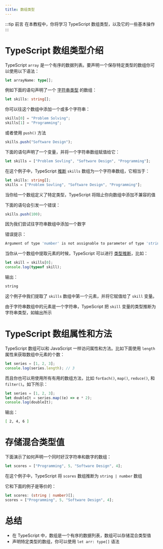 ```yaml
---
title: 数组类型
---
```


:::tip 前言
在本教程中，你将学习 TypeScript 数组类型，以及它的一些基本操作
:::

# TypeScript 数组类型介绍

TypeScript `array` 是一个有序的数据列表。要声明一个保存特定类型的数组你可以使用以下语法：

```ts
let arrayName: type[];
```

例如下面的语句声明了一个 [字符串类型](/2-basic-types/3-string/) 的数组：

```ts
let skills: string[];
```

你可以往这个数组中添加一个或多个字符串：

```ts
skills[0] = "Problem Solving";
skills[1] = "Programming";
```

或者使用 `push()` 方法

```ts
skills.push("Software Design");
```

下面的语句声明了一个变量，并将一个字符串数组赋值给它：

```ts
let skills = ["Problem Sovling", "Software Design", "Programming"];
```

在这个例子中，TypeScript [推断](/2-basic-types/15-type-inference/) `skills` 数组为一个字符串数组，它相当于：

```ts
let skills: string[];
skills = ["Problem Sovling", "Software Design", "Programming"];
```

当你给一个数组定义了特定类型，TypeScript 将阻止你向数组中添加不兼容的值

下面的语句会引发一个错误：

```ts
skills.push(100);
```

因为我们尝试往字符串数组中添加一个数字

错误提示：

```sh
Argument of type 'number' is not assignable to parameter of type 'string'.
```

当你从一个数组中提取元素的时候，TypeScript 可以进行 [类型推断](/2-basic-types/15-type-inference/)，比如：

```ts
let skill = skills[0];
console.log(typeof skill);
```

输出：

```sh
string
```

这个例子中我们提取了 `skills` 数组中第一个元素，并将它赋值给了 `skill` 变量。

由于字符串数组中的元素是一个字符串，TypeScript 把 `skill` 变量的类型推断为字符串类型，如输出所示

# TypeScript 数组属性和方法

TypeScript 数组可以和 JavaScript 一样访问属性和方法。比如下面使用 `length` 属性来获取数组中元素的个数：

```ts
let series = [1, 2, 3];
console.log(series.length); // 3
```

而且你也可以用使用所有有用的数组方法，比如 `forEach()`, `map()`, `reduce()`, 和 `filter()`。如下所示：

```ts
let series = [1, 2, 3];
let doubleIt = series.map((e) => e * 2);
console.log(doubleIt);
```

输出：

```sh
[ 2, 4, 6 ]
```

# 存储混合类型值

下面演示了如何声明一个同时好汉字符串和数字的数组：

```ts
let scores = ["Programming", 5, "Software Design", 4];
```

在这个例子中，TypeScript 将 `scores` 数组推断为 `string | number` 数组

它和下面的例子是等价的：

```ts
let scores: (string | number)[];
scores = ["Programming", 5, "Software Design", 4];
```

# 总结

- 在 TypeScript 中，数组是一个有序的数据列表，数组可以存储混合类型值
- 声明特定类型的数组，你可以使用 `let arr: type[]` 语法
